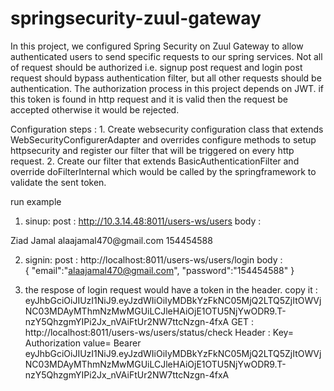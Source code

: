 # springsecurity-zuul-gateway

In this project, we configured Spring Security on Zuul Gateway to allow authenticated users to send specific requests to our spring services.
Not all of request should be authorized i.e. signup post request and login post request should bypass authentication filter, but all other requests should be authentication.
The authorization process in this project depends on JWT. if this token is found in http request and it is valid then the request be accepted otherwise it would be rejected.

Configuration steps :
      1. Create websecurity configuration class that extends WebSecurityConfigurerAdapter and overrides configure methods to setup httpsecurity and register our filter that will be triggered on every http request.
      2. Create our filter that extends BasicAuthenticationFilter and override doFilterInternal which would be called by the springframework to validate the sent token.

run example
1. sinup:
post   :  http://10.3.14.48:8011/users-ws/users
body   :  
<UserRest>
    <firatname>Ziad</firatname>
    <lastname>Jamal</lastname>
    <email>alaajamal470@gmail.com</email>
    <password>154454588</password>
</UserRest>

2. signin:
post  :  http://localhost:8011/users-ws/users/login
body  :  
{
    "email":"alaajamal470@gmail.com",
    "password":"154454588"
}

3. the respose of login request would have a token in the header. copy it : eyJhbGciOiJIUzI1NiJ9.eyJzdWIiOiIyMDBkYzFkNC05MjQ2LTQ5ZjItOWVjNC03MDAyMThmNzMwMGUiLCJleHAiOjE1OTU5NjYwODR9.T-nzY5QhzgmYIPi2Jx_nVAiFtUr2NW7ttcNzgn-4fxA
GET  :  http://localhost:8011/users-ws/users/status/check
Header : Key= Authorization
	 value= Bearer eyJhbGciOiJIUzI1NiJ9.eyJzdWIiOiIyMDBkYzFkNC05MjQ2LTQ5ZjItOWVjNC03MDAyMThmNzMwMGUiLCJleHAiOjE1OTU5NjYwODR9.T-nzY5QhzgmYIPi2Jx_nVAiFtUr2NW7ttcNzgn-4fxA

